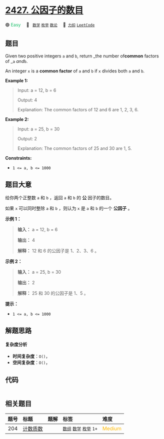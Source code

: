 # [2427. 公因子的数目](https://2xiao.github.io/leetcode-js/problem/2427.html)

🟢 <font color=#15bd66>Easy</font>&emsp; 🔖&ensp; [`数学`](/tag/math.md) [`枚举`](/tag/enumeration.md) [`数论`](/tag/number-theory.md)&emsp; 🔗&ensp;[`力扣`](https://leetcode.cn/problems/number-of-common-factors) [`LeetCode`](https://leetcode.com/problems/number-of-common-factors)

## 题目

Given two positive integers `a` and `b`, return _the number of**common**
factors of _`a` _and_`b`.

An integer `x` is a **common factor** of `a` and `b` if `x` divides both `a`
and `b`.



**Example 1:**

> Input: a = 12, b = 6
> 
> Output: 4
> 
> Explanation: The common factors of 12 and 6 are 1, 2, 3, 6.

**Example 2:**

> Input: a = 25, b = 30
> 
> Output: 2
> 
> Explanation: The common factors of 25 and 30 are 1, 5.

**Constraints:**

  * `1 <= a, b <= 1000`


## 题目大意

给你两个正整数 `a` 和 `b` ，返回 `a` 和 `b` 的 **公** 因子的数目。

如果 `x` 可以同时整除 `a` 和 `b` ，则认为 `x` 是 `a` 和 `b` 的一个 **公因子** 。



**示例 1：**

> 
> 
> 
> 
> 
> **输入：** a = 12, b = 6
> 
> **输出：** 4
> 
> **解释：** 12 和 6 的公因子是 1、2、3、6 。
> 
> 

**示例 2：**

> 
> 
> 
> 
> 
> **输入：** a = 25, b = 30
> 
> **输出：** 2
> 
> **解释：** 25 和 30 的公因子是 1、5 。



**提示：**

  * `1 <= a, b <= 1000`


## 解题思路

#### 复杂度分析

- **时间复杂度**：`O()`，
- **空间复杂度**：`O()`，

## 代码

```javascript

```

## 相关题目

<!-- prettier-ignore -->
| 题号 | 标题 | 题解 | 标签 | 难度 |
| :------: | :------ | :------: | :------ | :------ |
| 204 | [计数质数](https://leetcode.com/problems/count-primes) |  |  [`数组`](/tag/array.md) [`数学`](/tag/math.md) [`枚举`](/tag/enumeration.md) `1+` | <font color=#ffb800>Medium</font> |